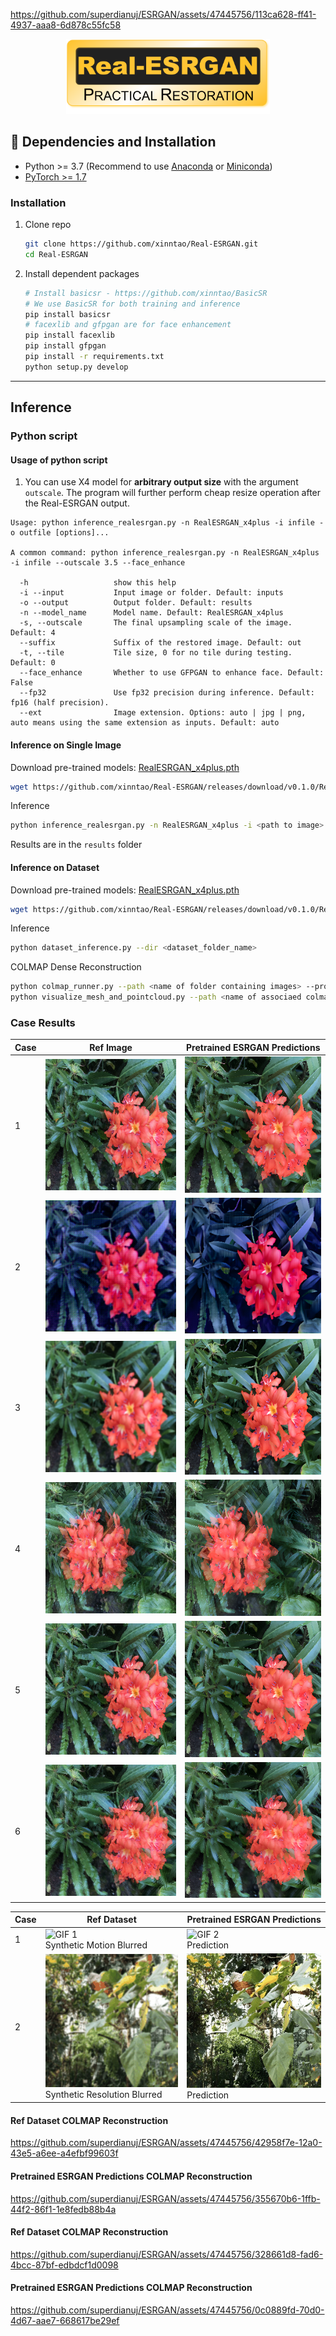 
https://github.com/superdianuj/ESRGAN/assets/47445756/113ca628-ff41-4937-aaa8-6d878c55fc58
<p align="center">
  <img src="assets/realesrgan_logo.png" height=120>
</p>

## 🔧 Dependencies and Installation

- Python >= 3.7 (Recommend to use [Anaconda](https://www.anaconda.com/download/#linux) or [Miniconda](https://docs.conda.io/en/latest/miniconda.html))
- [PyTorch >= 1.7](https://pytorch.org/)

### Installation

1. Clone repo

    ```bash
    git clone https://github.com/xinntao/Real-ESRGAN.git
    cd Real-ESRGAN
    ```

1. Install dependent packages

    ```bash
    # Install basicsr - https://github.com/xinntao/BasicSR
    # We use BasicSR for both training and inference
    pip install basicsr
    # facexlib and gfpgan are for face enhancement
    pip install facexlib
    pip install gfpgan
    pip install -r requirements.txt
    python setup.py develop
    ```

---

## Inference


### Python script

#### Usage of python script

1. You can use X4 model for **arbitrary output size** with the argument `outscale`. The program will further perform cheap resize operation after the Real-ESRGAN output.

```console
Usage: python inference_realesrgan.py -n RealESRGAN_x4plus -i infile -o outfile [options]...

A common command: python inference_realesrgan.py -n RealESRGAN_x4plus -i infile --outscale 3.5 --face_enhance

  -h                   show this help
  -i --input           Input image or folder. Default: inputs
  -o --output          Output folder. Default: results
  -n --model_name      Model name. Default: RealESRGAN_x4plus
  -s, --outscale       The final upsampling scale of the image. Default: 4
  --suffix             Suffix of the restored image. Default: out
  -t, --tile           Tile size, 0 for no tile during testing. Default: 0
  --face_enhance       Whether to use GFPGAN to enhance face. Default: False
  --fp32               Use fp32 precision during inference. Default: fp16 (half precision).
  --ext                Image extension. Options: auto | jpg | png, auto means using the same extension as inputs. Default: auto
```

#### Inference on Single Image

Download pre-trained models: [RealESRGAN_x4plus.pth](https://github.com/xinntao/Real-ESRGAN/releases/download/v0.1.0/RealESRGAN_x4plus.pth)

```bash
wget https://github.com/xinntao/Real-ESRGAN/releases/download/v0.1.0/RealESRGAN_x4plus.pth -P weights
```

Inference

```bash
python inference_realesrgan.py -n RealESRGAN_x4plus -i <path to image> --face_enhance 1
```

Results are in the `results` folder


#### Inference on Dataset

Download pre-trained models: [RealESRGAN_x4plus.pth](https://github.com/xinntao/Real-ESRGAN/releases/download/v0.1.0/RealESRGAN_x4plus.pth)

```bash
wget https://github.com/xinntao/Real-ESRGAN/releases/download/v0.1.0/RealESRGAN_x4plus.pth -P weights
```

Inference

```bash
python dataset_inference.py --dir <dataset_folder_name>
```

COLMAP Dense Reconstruction
```bash
python colmap_runner.py --path <name of folder containing images> --project_name <name of associaed colmap project>
python visualize_mesh_and_pointcloud.py --path <name of associaed colmap project>
```




### Case Results

|Case | Ref Image | Pretrained ESRGAN Predictions |
|-----|-----------|-------------------------------|
|1    | ![Case 1 Ref](input_imgs/case_study1.png) | ![Case 1 Output](results/case_study1_out.png) |
|2    | ![Case 2 Ref](input_imgs/case_study2.png) | ![Case 2 Output](results/case_study2_out.png) |
|3    | ![Case 3 Ref](input_imgs/case_study3.png) | ![Case 3 Output](results/case_study3_out.png) |
|4    | ![Case 4 Ref](input_imgs/case_study4.png) | ![Case 4 Output](results/case_study4_out.png) |
|5    | ![Case 5 Ref](input_imgs/case_study5.png) | ![Case 5 Output](results/case_study5_out.png) |
|6    | ![Case 6 Ref](input_imgs/case_study6.png) | ![Case 6 Output](results/case_study6_out.png) |


|Case | Ref Dataset | Pretrained ESRGAN Predictions |
|---------|------------------|------------------|
|1| ![GIF 1](dataset_motion_blurred.gif)<br>Synthetic Motion Blurred | ![GIF 2](dataset_motion_blurred_out.gif)<br>Prediction |
|2| ![GIF 3](dataset_resolution_blurred.gif)<br>Synthetic Resolution Blurred | ![GIF 4](dataset_resolution_blurred_out.gif)<br>Prediction |


#### Ref Dataset COLMAP Reconstruction


https://github.com/superdianuj/ESRGAN/assets/47445756/42958f7e-12a0-43e5-a6ee-a4efbf99603f

#### Pretrained ESRGAN Predictions COLMAP Reconstruction



https://github.com/superdianuj/ESRGAN/assets/47445756/355670b6-1ffb-44f2-86f1-1e8fedb88b4a


#### Ref Dataset COLMAP Reconstruction

https://github.com/superdianuj/ESRGAN/assets/47445756/328661d8-fad6-4bcc-87bf-edbdcf1d0098

#### Pretrained ESRGAN Predictions COLMAP Reconstruction



https://github.com/superdianuj/ESRGAN/assets/47445756/0c0889fd-70d0-4d67-aae7-668617be29ef



